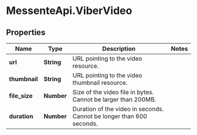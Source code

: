 # MessenteApi.ViberVideo

## Properties

Name | Type | Description | Notes
------------ | ------------- | ------------- | -------------
**url** | **String** | URL pointing to the video resource. | 
**thumbnail** | **String** | URL pointing to the video thumbnail resource. | 
**file_size** | **Number** | Size of the video file in bytes. Cannot be larger than 200MB. | 
**duration** | **Number** | Duration of the video in seconds. Cannot be longer than 600 seconds. | 


